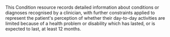 This Condition resource records detailed information about conditions or diagnoses recognised by a clinician, with further constraints applied to represent the patient's perception of whether their day-to-day activities are limited because of a health problem or disability which has lasted, or is expected to last, at least 12 months.